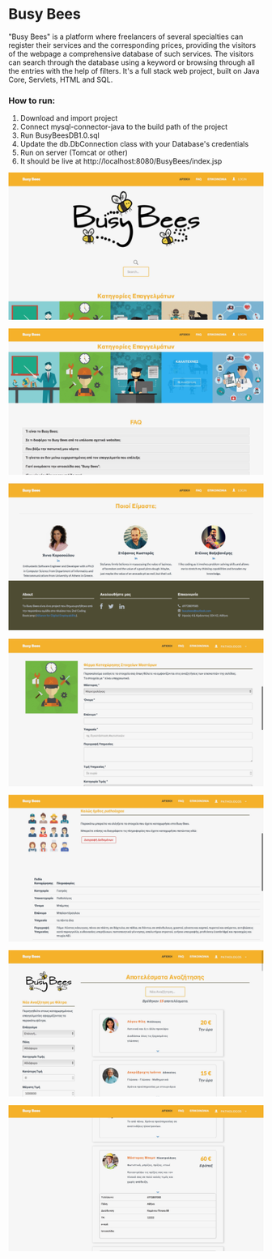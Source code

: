 # Busy Bees
"Busy Bees" is a platform where freelancers of several specialties can register their services and the corresponding prices, providing the visitors of the webpage a comprehensive database of such services. The visitors can search through the database using a keyword or browsing through all the entries with the help of filters.  It's a full stack web project, built on Java Core, Servlets, HTML and SQL.

### How to run:
1) Download and import project
2) Connect mysql-connector-java to the build path of the project
3) Run BusyBeesDB1.0.sql 
4) Update the db.DbConnection class with your Database's credentials
5) Run on server (Tomcat or other)
6) It should be live at http://localhost:8080/BusyBees/index.jsp


![Home Page](https://github.com/skostaras/busybees/blob/master/BusyBees2ndRound/Screenshots/home1.jpg)

![Home Page](https://github.com/skostaras/busybees/blob/master/BusyBees2ndRound/Screenshots/home2.jpg)

![Home Page](https://github.com/skostaras/busybees/blob/master/BusyBees2ndRound/Screenshots/home3.jpg)

![Provider's Page](https://github.com/skostaras/busybees/blob/master/BusyBees2ndRound/Screenshots/providerentry.jpg)

![Provider's Page](https://github.com/skostaras/busybees/blob/master/BusyBees2ndRound/Screenshots/providerpage.jpg)

![Results Page](https://github.com/skostaras/busybees/blob/master/BusyBees2ndRound/Screenshots/results1.jpg)

![Results Page](https://github.com/skostaras/busybees/blob/master/BusyBees2ndRound/Screenshots/results2.jpg)


